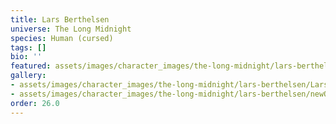 ```yaml
---
title: Lars Berthelsen
universe: The Long Midnight
species: Human (cursed)
tags: []
bio: ''
featured: assets/images/character_images/the-long-midnight/lars-berthelsen/Lars_guy.webp
gallery:
- assets/images/character_images/the-long-midnight/lars-berthelsen/Lars_guy.webp
- assets/images/character_images/the-long-midnight/lars-berthelsen/newOCDROPP.webp
order: 26.0
---
```




